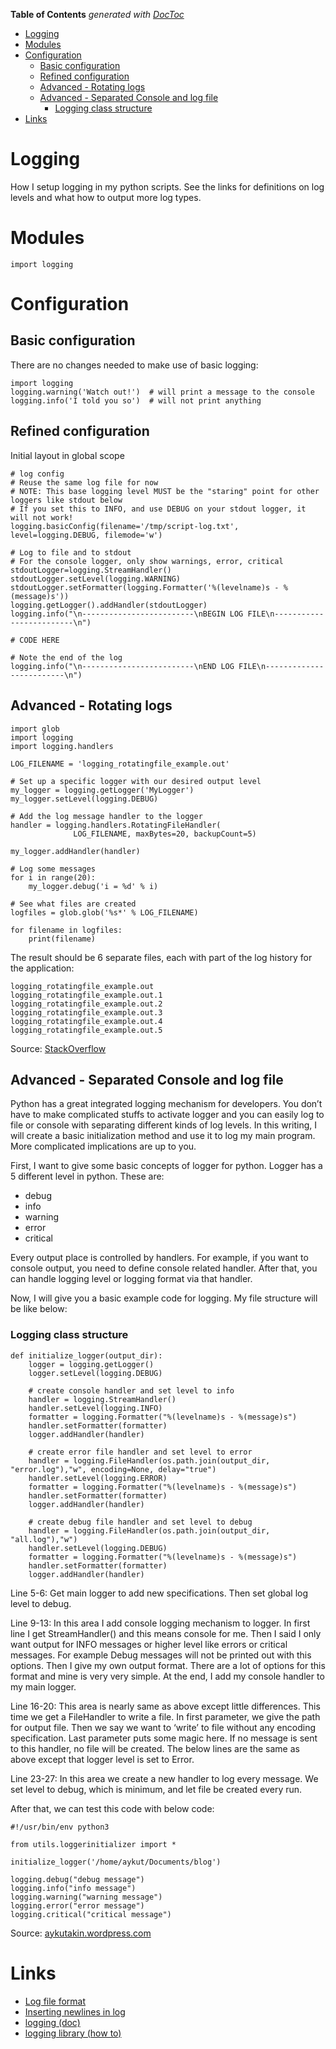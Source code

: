 <!-- START doctoc generated TOC please keep comment here to allow auto update -->
<!-- DON'T EDIT THIS SECTION, INSTEAD RE-RUN doctoc TO UPDATE -->
**Table of Contents**  *generated with [DocToc](https://github.com/thlorenz/doctoc)*

- [Logging](#logging)
- [Modules](#modules)
- [Configuration](#configuration)
  - [Basic configuration](#basic-configuration)
  - [Refined configuration](#refined-configuration)
  - [Advanced - Rotating logs](#advanced---rotating-logs)
  - [Advanced - Separated Console and log file](#advanced---separated-console-and-log-file)
    - [Logging class structure](#logging-class-structure)
- [Links](#links)

<!-- END doctoc generated TOC please keep comment here to allow auto update -->

# Logging

How I setup logging in my python scripts. See the links for definitions on log levels and what how to output more log types.

# Modules

```
import logging
```

# Configuration

## Basic configuration

There are no changes needed to make use of basic logging:
```
import logging
logging.warning('Watch out!')  # will print a message to the console
logging.info('I told you so')  # will not print anything
```

## Refined configuration

Initial layout in global scope
```
# log config
# Reuse the same log file for now
# NOTE: This base logging level MUST be the "staring" point for other loggers like stdout below
# If you set this to INFO, and use DEBUG on your stdout logger, it will not work!
logging.basicConfig(filename='/tmp/script-log.txt', level=logging.DEBUG, filemode='w')

# Log to file and to stdout
# For the console logger, only show warnings, error, critical
stdoutLogger=logging.StreamHandler()
stdoutLogger.setLevel(logging.WARNING)
stdoutLogger.setFormatter(logging.Formatter('%(levelname)s - %(message)s'))
logging.getLogger().addHandler(stdoutLogger)
logging.info("\n-------------------------\nBEGIN LOG FILE\n-------------------------\n") 

# CODE HERE

# Note the end of the log
logging.info("\n-------------------------\nEND LOG FILE\n-------------------------\n") 
```

## Advanced - Rotating logs

```
import glob
import logging
import logging.handlers

LOG_FILENAME = 'logging_rotatingfile_example.out'

# Set up a specific logger with our desired output level
my_logger = logging.getLogger('MyLogger')
my_logger.setLevel(logging.DEBUG)

# Add the log message handler to the logger
handler = logging.handlers.RotatingFileHandler(
              LOG_FILENAME, maxBytes=20, backupCount=5)

my_logger.addHandler(handler)

# Log some messages
for i in range(20):
    my_logger.debug('i = %d' % i)

# See what files are created
logfiles = glob.glob('%s*' % LOG_FILENAME)

for filename in logfiles:
    print(filename)
```

The result should be 6 separate files, each with part of the log history for the application:

```
logging_rotatingfile_example.out
logging_rotatingfile_example.out.1
logging_rotatingfile_example.out.2
logging_rotatingfile_example.out.3
logging_rotatingfile_example.out.4
logging_rotatingfile_example.out.5
```

Source: [StackOverflow](https://stackoverflow.com/a/39349929)

## Advanced - Separated Console and log file

Python has a great integrated logging mechanism for developers. You don’t have to make complicated stuffs to activate logger and you can easily log to file or console with separating different kinds of log levels. In this writing, I will create a basic initialization method and use it to log my main program. More complicated implications are up to you.

First, I want to give some basic concepts of logger for python. Logger has a 5 different level in python. These are:

* debug
* info
* warning
* error
* critical

Every output place is controlled by handlers. For example, if you want to console output, you need to define console related handler. After that, you can handle logging level or logging format via that handler.

Now, I will give you a basic example code for logging. My file structure will be like below:

### Logging class structure

``` 
def initialize_logger(output_dir):
    logger = logging.getLogger()
    logger.setLevel(logging.DEBUG)
     
    # create console handler and set level to info
    handler = logging.StreamHandler()
    handler.setLevel(logging.INFO)
    formatter = logging.Formatter("%(levelname)s - %(message)s")
    handler.setFormatter(formatter)
    logger.addHandler(handler)
 
    # create error file handler and set level to error
    handler = logging.FileHandler(os.path.join(output_dir, "error.log"),"w", encoding=None, delay="true")
    handler.setLevel(logging.ERROR)
    formatter = logging.Formatter("%(levelname)s - %(message)s")
    handler.setFormatter(formatter)
    logger.addHandler(handler)
 
    # create debug file handler and set level to debug
    handler = logging.FileHandler(os.path.join(output_dir, "all.log"),"w")
    handler.setLevel(logging.DEBUG)
    formatter = logging.Formatter("%(levelname)s - %(message)s")
    handler.setFormatter(formatter)
    logger.addHandler(handler)
```    
   
Line 5-6: Get main logger to add new specifications. Then set global log level to debug.

Line 9-13: In this area I add console logging mechanism to logger. In first line I get StreamHandler() and this means console for me. Then I said I only want output for INFO messages or higher level like errors or critical messages. For example Debug messages will not be printed out with this options. Then I give my own output format. There are a lot of options for this format and mine is very very simple. At the end, I add my console handler to my main logger.

Line 16-20: This area is nearly same as above except little differences. This time we get a FileHandler to write a file. In first parameter, we give the path for output file. Then we say we want to ‘write’ to file without any encoding specification. Last parameter puts some magic here. If no message is sent to this handler, no file will be created. The below lines are the same as above except that logger level is set to Error.

Line 23-27: In this area we create a new handler to log every message. We set level to debug, which is minimum, and let file be created every run.

After that, we can test this code with below code:

```
#!/usr/bin/env python3
 
from utils.loggerinitializer import *
 
initialize_logger('/home/aykut/Documents/blog')
 
logging.debug("debug message")
logging.info("info message")
logging.warning("warning message")
logging.error("error message")
logging.critical("critical message")
```

Source: [aykutakin.wordpress.com](https://aykutakin.wordpress.com/2013/08/06/logging-to-console-and-file-in-python/)

# Links

* [Log file format](https://docs.python.org/2/library/logging.html#logrecord-attributes)
* [Inserting newlines in log](http://stackoverflow.com/questions/20111758/how-to-insert-newline-in-python-logging)
* [logging (doc)](https://docs.python.org/2/library/logging.html)
* [logging library (how to)](https://docs.python.org/2/howto/logging.html)
